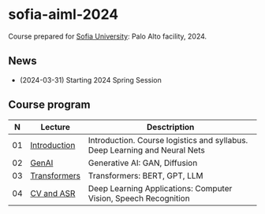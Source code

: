 # sofia-aiml-2024
Course prepared for [Sofia University](https://www.sofia.edu): Palo Alto facility, 2024.

## News
* (2024-03-31) Starting 2024 Spring Session

## Course program
| N  | Lecture       | Desctription                                 | 
| -- | ------------- | -------------                                | 
| 01 | [Introduction](/lectures/lecture_ai_01_2024.pdf)    | Introduction. Course logistics and syllabus. Deep Learning and Neural Nets |
| 02 | [GenAI](/lectures/lecture_ai_02_2024.pdf)    | Generative AI: GAN, Diffusion |
| 03 | [Transformers](/lectures/lecture03_2024w.pdf)    | Transformers: BERT, GPT, LLM |
| 04 | [CV and ASR](/lectures/lecture04_2024w.pdf)    | Deep Learning Applications: Computer Vision, Speech Recognition |
